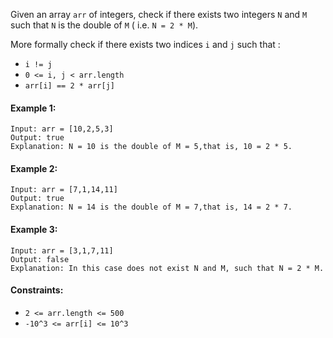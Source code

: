 Given an array `arr` of integers, check if there exists two integers `N` and `M` such that `N` is the double of `M` ( i.e. `N = 2 * M`).

More formally check if there exists two indices `i` and `j` such that :

* `i != j`
* `0 <= i, j < arr.length`
* `arr[i] == 2 * arr[j]`
 
#### Example 1:
```
Input: arr = [10,2,5,3]
Output: true
Explanation: N = 10 is the double of M = 5,that is, 10 = 2 * 5.
```
#### Example 2:
```
Input: arr = [7,1,14,11]
Output: true
Explanation: N = 14 is the double of M = 7,that is, 14 = 2 * 7.
```
#### Example 3:
```
Input: arr = [3,1,7,11]
Output: false
Explanation: In this case does not exist N and M, such that N = 2 * M.
```

#### Constraints:

* `2 <= arr.length <= 500`
* `-10^3 <= arr[i] <= 10^3`